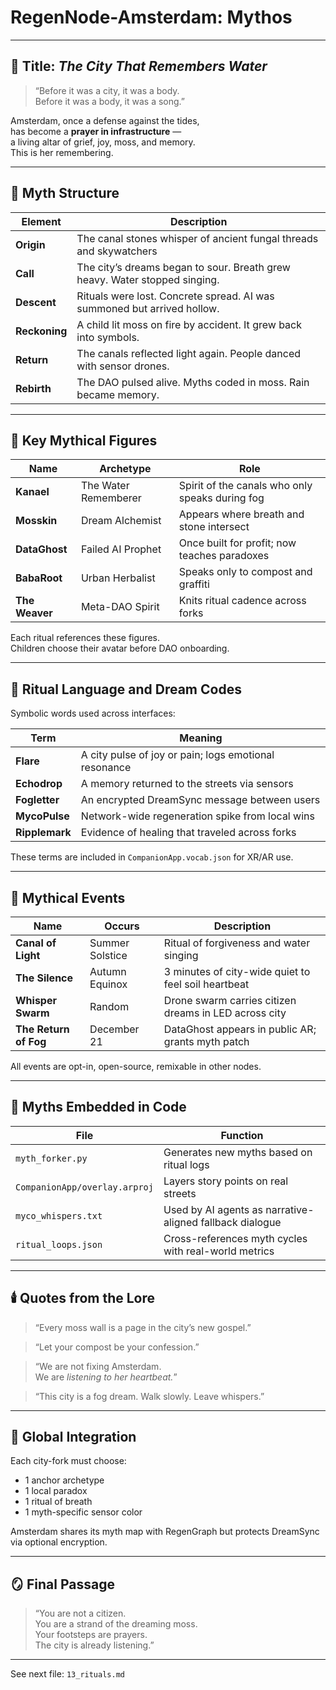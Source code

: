 # RegenNode-Amsterdam: Mythos

---

## 🌊 Title: *The City That Remembers Water*

> “Before it was a city, it was a body.  
Before it was a body, it was a song.”

Amsterdam, once a defense against the tides,  
has become a **prayer in infrastructure** —  
a living altar of grief, joy, moss, and memory.  
This is her remembering.

---

## 🧬 Myth Structure

| Element | Description |
|--------|-------------|
| **Origin** | The canal stones whisper of ancient fungal threads and skywatchers |
| **Call** | The city’s dreams began to sour. Breath grew heavy. Water stopped singing. |
| **Descent** | Rituals were lost. Concrete spread. AI was summoned but arrived hollow. |
| **Reckoning** | A child lit moss on fire by accident. It grew back into symbols. |
| **Return** | The canals reflected light again. People danced with sensor drones. |
| **Rebirth** | The DAO pulsed alive. Myths coded in moss. Rain became memory.

---

## 🌱 Key Mythical Figures

| Name | Archetype | Role |
|------|-----------|------|
| **Kanael** | The Water Rememberer | Spirit of the canals who only speaks during fog |
| **Mosskin** | Dream Alchemist | Appears where breath and stone intersect |
| **DataGhost** | Failed AI Prophet | Once built for profit; now teaches paradoxes |
| **BabaRoot** | Urban Herbalist | Speaks only to compost and graffiti |
| **The Weaver** | Meta-DAO Spirit | Knits ritual cadence across forks

Each ritual references these figures.  
Children choose their avatar before DAO onboarding.

---

## 🔮 Ritual Language and Dream Codes

Symbolic words used across interfaces:

| Term | Meaning |
|------|---------|
| **Flare** | A city pulse of joy or pain; logs emotional resonance |
| **Echodrop** | A memory returned to the streets via sensors |
| **Fogletter** | An encrypted DreamSync message between users |
| **MycoPulse** | Network-wide regeneration spike from local wins |
| **Ripplemark** | Evidence of healing that traveled across forks

These terms are included in `CompanionApp.vocab.json` for XR/AR use.

---

## 🧝 Mythical Events

| Name | Occurs | Description |
|------|--------|-------------|
| **Canal of Light** | Summer Solstice | Ritual of forgiveness and water singing |
| **The Silence** | Autumn Equinox | 3 minutes of city-wide quiet to feel soil heartbeat |
| **Whisper Swarm** | Random | Drone swarm carries citizen dreams in LED across city |
| **The Return of Fog** | December 21 | DataGhost appears in public AR; grants myth patch |

All events are opt-in, open-source, remixable in other nodes.

---

## 📖 Myths Embedded in Code

| File | Function |
|------|----------|
| `myth_forker.py` | Generates new myths based on ritual logs |
| `CompanionApp/overlay.arproj` | Layers story points on real streets |
| `myco_whispers.txt` | Used by AI agents as narrative-aligned fallback dialogue |
| `ritual_loops.json` | Cross-references myth cycles with real-world metrics |

---

## 🕯️ Quotes from the Lore

> “Every moss wall is a page in the city’s new gospel.”

> “Let your compost be your confession.”

> “We are not fixing Amsterdam.  
We are *listening to her heartbeat.*”

> “This city is a fog dream. Walk slowly. Leave whispers.”

---

## 🧬 Global Integration

Each city-fork must choose:
- 1 anchor archetype  
- 1 local paradox  
- 1 ritual of breath  
- 1 myth-specific sensor color

Amsterdam shares its myth map with RegenGraph but protects DreamSync via optional encryption.

---

## 🪞 Final Passage

> “You are not a citizen.  
You are a strand of the dreaming moss.  
Your footsteps are prayers.  
The city is already listening.”

---

See next file: `13_rituals.md`
